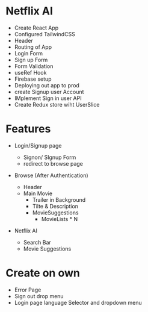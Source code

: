 # Netflix AI

- Create React App
- Configured TailwindCSS
- Header
- Routing of App
- Login Form
- Sign up Form
- Form Validation
- useRef Hook
- Firebase setup
- Deploying out app to prod
- create Signup user Account
- IMplement Sign in user API
- Create Redux store wiht UserSlice

# Features

- Login/Signup page
  - Signon/ SIgnup Form
  - redirect to browse page
- Browse (After Authentication)

  - Header
  - Main Movie
    - Trailer in Background
    - Tilte & Description
    - MovieSuggestions
      - MovieLists \* N

- Netflix AI
  - Search Bar
  - Movie Suggestions

# Create on own

- Error Page
- Sign out drop menu
- Login page language Selector and dropdown menu
